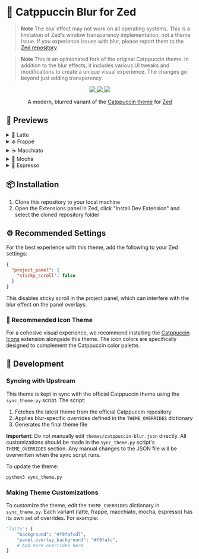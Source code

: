 # 🌿 Catppuccin Blur for Zed

> **Note**
> The blur effect may not work on all operating systems. This is a limitation of Zed's window transparency implementation, not a theme issue. If you experience issues with blur, please report them to the [Zed repository](https://github.com/zed-industries/zed).

> **Note**
> This is an opinionated fork of the original Catppuccin theme. In addition to the blur effects, it includes various UI tweaks and modifications to create a unique visual experience. The changes go beyond just adding transparency.

<p align="center">
  <a href="https://github.com/jenslys/zed-catppuccin-blur/stargazers">
    <img src="https://img.shields.io/github/stars/jenslys/zed-catppuccin-blur?colorA=363a4f&colorB=b7bdf8&style=for-the-badge">
  </a>
  <a href="https://github.com/jenslys/zed-catppuccin-blur/issues">
    <img src="https://img.shields.io/github/issues/jenslys/zed-catppuccin-blur?colorA=363a4f&colorB=f5a97f&style=for-the-badge">
  </a>
  <a href="https://github.com/jenslys/zed-catppuccin-blur/contributors">
    <img src="https://img.shields.io/github/contributors/jenslys/zed-catppuccin-blur?colorA=363a4f&colorB=a6da95&style=for-the-badge">
  </a>
</p>

<p align="center">
  A modern, blurred variant of the <a href="https://github.com/catppuccin/zed">Catppuccin theme</a> for <a href="https://zed.dev">Zed</a>
</p>

## 📸 Previews

<details>
<summary>🌅 Latte</summary>
<img src="assets/latte.png">
</details>
<details>
<summary>❄️ Frappé</summary>
<img src="assets/frappe.png">
</details>
<details>
<summary>☕ Macchiato</summary>
<img src="assets/macchiato.png">
</details>
<details>
<summary>🌿 Mocha</summary>
<img src="assets/mocha.png">
</details>
<details>
<summary>🖤 Espresso</summary>
<img src="assets/espresso.png">
</details>

## 📦 Installation

1. Clone this repository to your local machine
2. Open the Extensions panel in Zed, click "Install Dev Extension" and select the cloned repository folder

## ⚙️ Recommended Settings

For the best experience with this theme, add the following to your Zed settings:

```json
{
  "project_panel": {
    "sticky_scroll": false
  }
}
```

This disables sticky scroll in the project panel, which can interfere with the blur effect on the panel overlays.

### 🎨 Recommended Icon Theme

For a cohesive visual experience, we recommend installing the [Catppuccin Icons](https://github.com/catppuccin/zed-icons) extension alongside this theme. The icon colors are specifically designed to complement the Catppuccin color palette.

## 🔧 Development

### Syncing with Upstream

This theme is kept in sync with the official Catppuccin theme using the `sync_theme.py` script. The script:

1. Fetches the latest theme from the official Catppuccin repository
2. Applies blur-specific overrides defined in the `THEME_OVERRIDES` dictionary
3. Generates the final theme file

**Important**: Do not manually edit `themes/catppuccin-blur.json` directly. All customizations should be made in the `sync_theme.py` script's `THEME_OVERRIDES` section. Any manual changes to the JSON file will be overwritten when the sync script runs.

To update the theme:
```bash
python3 sync_theme.py
```

### Making Theme Customizations

To customize the theme, edit the `THEME_OVERRIDES` dictionary in `sync_theme.py`. Each variant (latte, frappe, macchiato, mocha, espresso) has its own set of overrides. For example:

```python
"latte": {
    "background": "#f9fafcd7",
    "panel.overlay_background": "#f9fafc",
    # Add more overrides here
}
```
